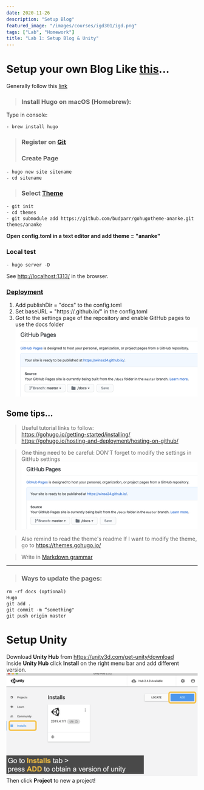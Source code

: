 ```yaml
---
date: 2020-11-26
description: "Setup Blog"
featured_image: "/images/courses/igd301/igd.png"
tags: ["Lab", "Homework"]
title: "Lab 1: Setup Blog & Unity"
---
```

# Setup your own Blog Like [this](https://winsa24.github.io/)...

Generally follow this [link](https://gohugo.io/getting-started/installing/)
>### Install Hugo on macOS (Homebrew): 
Type in console:
```
- brew install hugo
```
 
 >### Register on [Git](https://github.com/)
 >### Create Page
```
- hugo new site sitename    
- cd sitename
```

>### Select [Theme](https://themes.gohugo.io/)
```
- git init   
- cd themes   
- git submodule add https://github.com/budparr/gohugotheme-ananke.git themes/ananke 
```

**Open config.toml in a text editor and add theme = "ananke"**
 
 ### Local test
```
- hugo server -D 
```
See <http://localhost:1313/> in the browser.
 
 ### [Deployment](https://gohugo.io/hosting-and-deployment/hosting-on-github/)
 1. Add publishDir = "docs" to the config.toml
 2. Set baseURL = "https://<username>.github.io/<reponame>" in the config.toml
 3. Got to the settings page of the repository and enable GitHub pages to use the docs folder
 ![docs](/images/courses/igd301/P1/Settings.png)
 
 
 ## Some tips...
 >Useful tutorial links to follow:  
<https://gohugo.io/getting-started/installing/>   
<https://gohugo.io/hosting-and-deployment/hosting-on-github/>

>One thing need to be careful:
DON'T forget to modify the settings in GitHub settings
![docs](/images/courses/igd301/P1/Settings.png)

>Also remind to read the theme's readme
If I want to modify the theme, go to <https://themes.gohugo.io/>

>Write in [Markdown grammar](https://www.runoob.com/markdown/md-tutorial.html)

***
>### Ways to update the pages:  
```
rm -rf docs (optional) 
Hugo  
git add .  
git commit -m “something"  
git push origin master  
```

# Setup Unity
Download **Unity Hub** from <https://unity3d.com/get-unity/download>   
Inside **Unity Hub** click **Install** on the right menu bar and add different version.   
![docs](/images/courses/igd301/P1/setupU.png)
Then click **Project** to new a project!   
